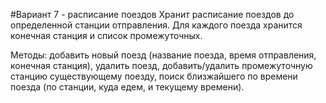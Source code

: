 #Вариант 7 - расписание поездов
Хранит расписание поездов до определенной станции отправления. Для каждого поезда хранится конечная станция и список промежуточных.

Методы: добавить новый поезд (название поезда, время отправления, конечная станция), удалить поезд, добавить/удалить промежуточную
станцию существующему поезду, поиск близжайшего по времени поезда (по станции, куда едем, и текущему времени).

